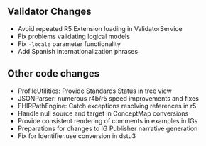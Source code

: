 ## Validator Changes

* Avoid repeated R5 Extension loading in ValidatorService
* Fix problems validating logical models
* Fix `-locale` parameter functionality
* Add Spanish internationalization phrases

## Other code changes

* ProfileUtilities: Provide Standards Status in tree view
* JSONParser: numerous r4b/r5 speed improvements and fixes
* FHIRPathEngine: Catch exceptions resolving references in r5
* Handle null source and target in ConceptMap conversions
* Provide consistent rendering of comments in examples in IGs
* Preparations for changes to IG Publisher narrative generation
* Fix for Identifier.use conversion in dstu3
